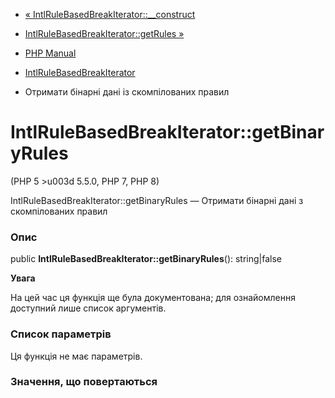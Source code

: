- [«
IntlRuleBasedBreakIterator::\_\_construct](intlrulebasedbreakiterator.construct.md)
- [IntlRuleBasedBreakIterator::getRules
»](intlrulebasedbreakiterator.getrules.md)

- [PHP Manual](index.md)
- [IntlRuleBasedBreakIterator](class.intlrulebasedbreakiterator.md)
- Отримати бінарні дані із скомпілованих правил

# IntlRuleBasedBreakIterator::getBinaryRules

(PHP 5 \>u003d 5.5.0, PHP 7, PHP 8)

IntlRuleBasedBreakIterator::getBinaryRules — Отримати бінарні дані з
скомпілованих правил

### Опис

public **IntlRuleBasedBreakIterator::getBinaryRules**(): string\|false

**Увага**

На цей час ця функція ще була документована; для
ознайомлення доступний лише список аргументів.

### Список параметрів

Ця функція не має параметрів.

### Значення, що повертаються
